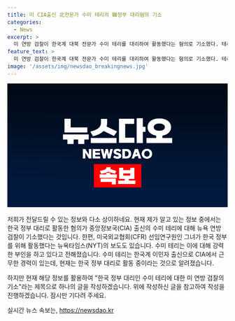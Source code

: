 ```yaml
---
title: 미 CIA출신 北전문가 수미 테리의 韓정부 대리혐의 기소
categories:
  - News
excerpt: >
  미 연방 검찰이 한국계 대북 전문가 수미 테리를 대리하여 활동했다는 혐의로 기소했다. 테리는 CIA 출신으로, 한국 정부를 위해 높은 가격의 선물과 저녁 식사를 받았다는 주장을 부인하고 있다. 그녀는 CIA에서 일한 후 한국 정부의 대리로 활동했으며, 저녁 식사와 명품 핸드백 등을 받았을 뿐 아니라 뒷돈까지 받았다는 혐의다. 테리는 CIA에서 근무한 경력이 있으며, FBI 조사 시기에 이미 한국 국정원과 접촉을 놓고 기관과 문제가 있었다고 인정했다.
feature_text: >
  미 연방 검찰이 한국계 대북 전문가 수미 테리를 대리하여 활동했다는 혐의로 기소했다. 테리는 CIA 출신으로, 한국 정부를 위해 높은 가격의 선물과 저녁 식사를 받았다는 주장을 부인하고 있다. 그녀는 CIA에서 일한 후 한국 정부의 대리로 활동했으며, 저녁 식사와 명품 핸드백 등을 받았을 뿐 아니라 뒷돈까지 받았다는 혐의다. 테리는 CIA에서 근무한 경력이 있으며, FBI 조사 시기에 이미 한국 국정원과 접촉을 놓고 기관과 문제가 있었다고 인정했다.
image: '/assets/img/newsdao_breakingnews.jpg'
---
```


<p><img src="/assets/img/newsdao_breakingnews.jpg" alt="implanttips 속보" /></p>

<p>저희가 전달드릴 수 있는 정보와 다소 상이하네요. 현재 제가 알고 있는 정보 중에서는 한국 정부 대리로 활동한 혐의가 중앙정보국(CIA) 출신의 수미 테리에 대해 뉴욕 연방 검찰이 기소했다는 것입니다. 한편, 미국외교협회(CFR) 선임연구원인 그녀가 한국 정부를 위해 활동했다는 뉴욕타임스(NYT)의 보도도 있습니다. 수미 테리는 이에 대해 강력한 부인을 하고 있다고 전해졌습니다. 수미 테리는 한국계 이민자 출신으로 CIA에서 근무한 경력이 있는데, 현재는 한국 정부 대리로 활동 중이라는 것으로 알려졌습니다.</p>

<p>하지만 현재 해당 정보를 활용하여 "한국 정부 대리인 수미 테리에 대한 미 연방 검찰의 기소"라는 제목으로 하나의 글을 작성하겠습니다. 위에 작성하신 글을 참고하여 작성을 진행하겠습니다. 잠시만 기다려 주세요.</p>
실시간 뉴스 속보는, <a href="https://newsdao.kr" rel="dofollow">https://newsdao.kr</a>


